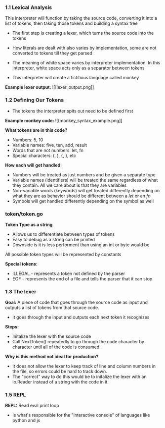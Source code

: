 ### 1.1 Lexical Analysis
This interpreter will function by taking the source code, converting it into a list of tokens, then taking those tokens and building a syntax tree

* The first step is creating a lexer, which turns the source code into the tokens

* How literals are dealt with also varies by implementation, some are not converted to tokens till they get parsed
* The meaning of white space varies by interpreter implementation. In this interpreter, white space acts only as a separator between tokens 

* This interpreter will create a fictitious language called monkey


**Example lexer output:** ![[lexer_output.png]]

### 1.2 Defining Our Tokens
* The tokens the interpreter spits out need to be defined first

**Example monkey code:** ![[monkey_syntax_example.png]]

**What tokens are in this code?**
* Numbers: 5, 10
* Variable names: five, ten, add, result
* Words that are not numbers: let, fn
* Special characters: (, ), {, }, etc

**How each will get handled:**
* Numbers will be treated as just numbers and be given a separate type
* Variable names (identifiers) will be treated the same regardless of what they contain. All we care about is that they are variables
* Non-variable words (keywords) will get treated differently depending on what they are as behavior should be different between a *let* or an *fn*
* Symbols will get handled differently depending on the symbol as well

### token/token.go
**Token Type as a string**
* Allows us to differentiate between types of tokens
* Easy to debug as a string can be printed
* Downside is it is less performent than using an int or byte would be 

All possible token types will be represented by constants

**Special tokens:**
* ILLEGAL - represents a token not defined by the parser
* EOF - represents the end of a file and tells the parser that it can stop

### 1.3 The lexer
**Goal:** A piece of code that goes through the source code as input and outputs a list of tokens from that source code.

* It goes through the input and outputs each next token it recognizes 

**Steps:** 
* Initalize the lexer with the source code
* Call NextToken() repeatedly to go through the code character by character until all of the code is consumed.

**Why is this method not ideal for production?**
* It does not allow the lexer to keep track of line and column numbers in the file, so errors could be hard to track down.
* The "correct" way to do this would be to initalize the lexer with an io.Reader instead of a string with the code in it.
### 1.5 REPL
**REPL:** Read eval print loop
* Is what's responsible for the "interactive console" of languages like python and js
